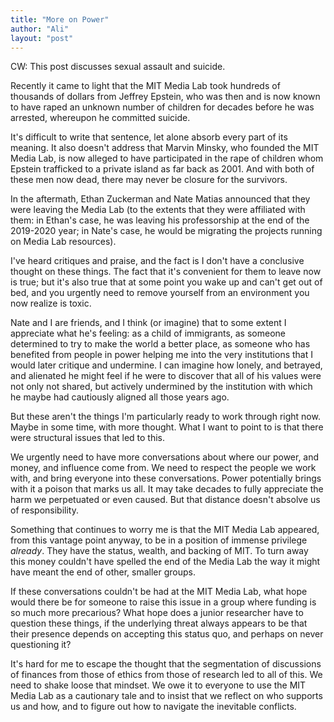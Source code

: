 ```yaml
---
title: "More on Power"
author: "Ali"
layout: "post"
---
```


CW: This post discusses sexual assault and suicide.

Recently it came to light that the MIT Media Lab took hundreds of thousands of dollars from Jeffrey Epstein, who was then and is now known to have raped an unknown number of children for decades before he was arrested, whereupon he committed suicide.

It's difficult to write that sentence, let alone absorb every part of its meaning.
It also doesn't address that Marvin Minsky,
who founded the MIT Media Lab, is now alleged to have participated in
the rape of children whom Epstein trafficked to
a private island as far back as 2001.
And with both of these men now dead, there may never be closure for the survivors.

In the aftermath, Ethan Zuckerman and Nate Matias announced that
they were leaving the Media Lab
(to the extents that they were affiliated with them:
in Ethan's case, he was leaving his professorship at the end of the 2019-2020 year;
in Nate's case, he would be migrating the projects running on Media Lab resources).

I've heard critiques and praise, and the fact is
I don't have a conclusive thought on these things.
The fact that it's convenient for them to leave now is true;
but it's also true that
at some point you wake up and can't get out of bed, and
you urgently need to remove yourself from an environment you now realize is toxic.

Nate and I are friends, and I think (or imagine) that
to some extent I appreciate what he's feeling:
as a child of immigrants,
as someone determined to try to make the world a better place,
as someone who has benefited from
people in power helping me into
the very institutions that I would later critique and undermine.
I can imagine how lonely, and betrayed, and alienated he might feel
if he were to discover that all of his values were not only not shared,
but actively undermined by
the institution with which he maybe had cautiously aligned all those years ago.

But these aren't the things I'm particularly ready to work through right now.
Maybe in some time, with more thought.
What I want to point to is that there were structural issues that led to this.

We urgently need to have more conversations about where our
power, and money, and influence come from.
We need to respect the people we work with, and 
bring everyone into these conversations.
Power potentially brings with it a poison that marks us all.
It may take decades to fully appreciate
the harm we perpetuated or even caused.
But that distance doesn't absolve us of responsibility.

Something that continues to worry me is that
the MIT Media Lab appeared, from this vantage point anyway,
to be in a position of immense privilege *already*.
They have
the status, wealth, and backing of MIT.
To turn away this money couldn't have spelled
the end of the Media Lab the way it might have meant the end
of other, smaller groups.

If these conversations couldn't be had at the MIT Media Lab,
what hope would there be for someone to raise this issue
in a group where funding is so much more precarious?
What hope does a junior researcher have to question these things,
if the underlying threat always appears to be that
their presence depends on
accepting this status quo, and perhaps on
never questioning it?

It's hard for me to escape the thought that
the segmentation of
discussions of finances from
those of ethics from
those of research led to all of this.
We need to shake loose that mindset.
We owe it to everyone
to use the MIT Media Lab as a cautionary tale and to insist that
we reflect on who supports us and how, and
to figure out how to navigate the inevitable conflicts.
